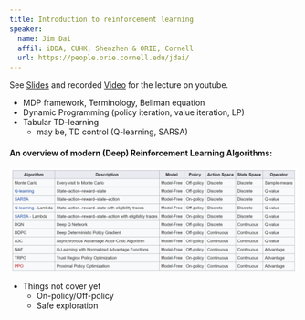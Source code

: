 ```yaml
---
title: Introduction to reinforcement learning
speaker:
  name: Jim Dai
  affil: iDDA, CUHK, Shenzhen & ORIE, Cornell
  url: https://people.orie.cornell.edu/jdai/
---
```


See [Slides](/static/files/RL_tutorials2019-121jd_final.pdf) and recorded [Video](https://youtu.be/mIeoDCUmbz8) for the lecture on youtube.

- MDP framework, Terminology, Bellman equation
- Dynamic Programming (policy iteration, value iteration, LP)
- Tabular TD-learning 
  - may be, TD control (Q-learning, SARSA)



#### An overview of modern (Deep) Reinforcement Learning Algorithms:
<img src="/static/img/comp_rl_alg.png" alt="Comparison of reinforcement learning algorithms" width="800" align="middle">

- Things not cover yet
  - On-policy/Off-policy
  - Safe exploration